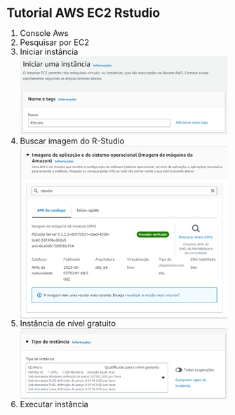 # Tutorial AWS EC2 Rstudio

<ol style="font-size:18px" >
    <li >
        Console Aws
     </li>
    <li>
        Pesquisar por EC2
    </li>
    <li>
        Iniciar instância 
        <div style="text-align: center;">
            <img src="img/3.PNG" >
        </div>
    </li>
    <li>
        Buscar imagem do R-Studio
        <div style="text-align: center;">
            <img src="img/4.PNG" style="display: block; margin: 0 auto;">
        </div>
    </li>
    <li >
        Instância de nível gratuito
        <div style="text-align: center;">
            <img src="img/5.PNG" style="display: block; margin: 0 auto;">
        </div>
    </li>
    <li> Executar instância </li>
</ol>